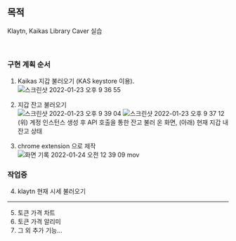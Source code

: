## 목적

Klaytn, Kaikas Library Caver 실습

<br />

### 구현 계획 순서
1. Kaikas 지갑 불러오기 (KAS keystore 이용).  
 ![스크린샷 2022-01-23 오후 9 36 55](https://user-images.githubusercontent.com/87772236/150678713-c4db7b32-44e7-4ee0-b082-ade41700ad78.png)
2. 지갑 잔고 불러오기  
![스크린샷 2022-01-23 오후 9 39 04](https://user-images.githubusercontent.com/87772236/150678791-e57630f7-0070-4756-8ca8-fd26d31f53a0.png)
![스크린샷 2022-01-23 오후 9 37 12](https://user-images.githubusercontent.com/87772236/150678714-e90c4d62-1d98-4493-9c9b-5854ad9b8478.png)  
  (위) 계정 인스턴스 생성 후 API 호출을 통한 잔고 불러 온 화면, (아래) 현재 지갑 내 잔고 상태  

3. chrome extension 으로 제작  
![화면 기록 2022-01-24 오전 12 39 09 mov](https://user-images.githubusercontent.com/87772236/150686575-1ffb16bd-890e-49ce-a4a0-f551f594e0c0.gif)

### **작업중**  
4. klaytn 현재 시세 불러오기  
---

5. 토큰 가격 차트  
6. 토큰 가격 알리미  
7. 그 외 추가 기능...  
